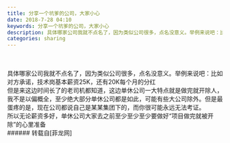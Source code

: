 ```yaml
---
title: 分享一个坑爹的公司，大家小心
date: 2018-7-28 04:10
keywords: 分享一个坑爹的公司，大家小心
description: 具体哪家公司我就不点名了，因为类似公司很多，点名没意义。举例来说吧：比如对方承诺，技术岗基本薪资25K，还有20K每个月的分红但是来这边时间长了的老司机都知道，这边单休公司一大特点就是做完就开除人，我不是以偏概全，至少绝大部分单休公司都是如此，可能有些大公司除外。但是最蛋疼的是，现在公司都说自己是某某集团下的，而你很可能永远无法考证。所以无论薪资多好，单休公司大家去之前至少至少至少要做好“项目做完就被开除”的心里准备
categories: sharing
---
```

<td class="t_f" id="postmessage_1562050">

<br/>
<br/>
具体哪家公司我就不点名了，因为类似公司很多，点名没意义。举例来说吧：比如对方承诺，技术岗基本薪资25K，还有20K每个月的分红<br/>
但是来这边时间长了的老司机都知道，这边单休公司一大特点就是做完就开除人，我不是以偏概全，至少绝大部分单休公司都是如此，可能有些大公司除外。但是最蛋疼的是，现在公司都说自己是某某集团下的，而你很可能永远无法考证。<br/>
所以无论薪资多好，单休公司大家去之前至少至少至少要做好“项目做完就被开除”的心里准备<br/>
</td>
###### 转载自[菲龙网]